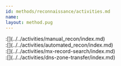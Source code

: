 ```yaml
---
id: methods/reconnaissance/activities.md
name: 
layout: method.pug
---
```


<div class="boxtext">
:[](../../activities/manual_recon/index.md)
</div>

<div class="boxtext">
:[](../../activities/automated_recon/index.md)
</div>

<div class="boxtext">
:[](../../activities/mx-record-search/index.md)
</div>

<div class="boxtext">
:[](../../activities/dns-zone-transfer/index.md)
</div>

